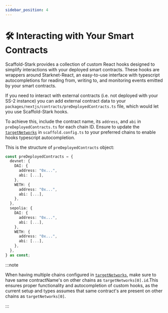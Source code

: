 ```yaml
---
sidebar_position: 4
---
```


# 🛠 Interacting with Your Smart Contracts

Scaffold-Stark provides a collection of custom React hooks designed to simplify interactions with your deployed smart contracts. These hooks are wrappers around Starknet-React, an easy-to-use interface with typescript autocompletions for reading from, writing to, and monitoring events emitted by your smart contracts.

If you need to interact with external contracts (i.e. not deployed with your SS-2 instance) you can add external contract data to your `packages/nextjs/contracts/preDeployedContracts.ts` file, which would let you use Scaffold-Stark hooks.

To achieve this, include the contract name, its `address`, and `abi` in `preDeployedContracts.ts` for each chain ID. Ensure to update the [`targetNetworks`](/deploying/deploy-nextjs-app#--targetnetworks) in `scaffold.config.ts` to your preferred chains to enable hooks typescript autocompletion.

This is the structure of `preDeployedContracts` object:

```ts
const preDeployedContracts = {
  devnet: {
    DAI: {
      address: "0x...",
      abi: [...],
    },
    WETH: {
      address: "0x...",
      abi: [...],
    },
  },
  sepolia: {
    DAI: {
      address: "0x...",
      abi: [...],
    },
    WETH: {
      address: "0x...",
      abi: [...],
    },
  },
} as const;
```

:::note

When having multiple chains configured in [`targetNetworks`](/deploying/deploy-nextjs-app#--targetnetworks), make sure to have same contractName's on other chains as `targetNetworks[0].id`.This ensures proper functionality and autocompletion of custom hooks, as the current setup and types assumes that same contract's are present on other chains as `targetNetworks[0]`.

:::
